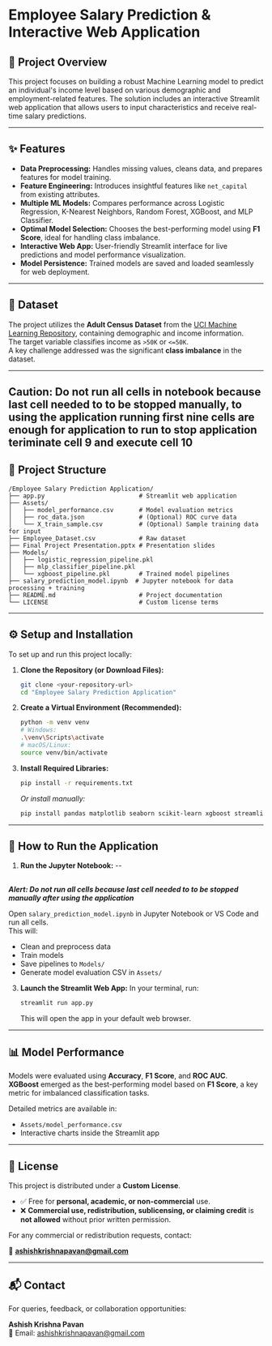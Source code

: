 # Employee Salary Prediction & Interactive Web Application

## 📌 Project Overview

This project focuses on building a robust Machine Learning model to predict an individual's income level based on various demographic and employment-related features. The solution includes an interactive Streamlit web application that allows users to input characteristics and receive real-time salary predictions.

---

## ✨ Features

- **Data Preprocessing:** Handles missing values, cleans data, and prepares features for model training.
- **Feature Engineering:** Introduces insightful features like `net_capital` from existing attributes.
- **Multiple ML Models:** Compares performance across Logistic Regression, K-Nearest Neighbors, Random Forest, XGBoost, and MLP Classifier.
- **Optimal Model Selection:** Chooses the best-performing model using **F1 Score**, ideal for handling class imbalance.
- **Interactive Web App:** User-friendly Streamlit interface for live predictions and model performance visualization.
- **Model Persistence:** Trained models are saved and loaded seamlessly for web deployment.

---

## 📂 Dataset

The project utilizes the **Adult Census Dataset** from the [UCI Machine Learning Repository](https://archive.ics.uci.edu/ml/datasets/adult), containing demographic and income information.  
The target variable classifies income as `>50K` or `<=50K`.  
A key challenge addressed was the significant **class imbalance** in the dataset.

---
Caution: Do not run all cells in notebook because last cell needed to to be stopped manually, to using the application running first nine cells are enough for application to run to stop application teriminate cell 9 and execute cell 10
---
## 🧱 Project Structure

```plaintext
/Employee Salary Prediction Application/
├── app.py                          # Streamlit web application
├── Assets/
│   ├── model_performance.csv       # Model evaluation metrics
│   ├── roc_data.json               # (Optional) ROC curve data
│   └── X_train_sample.csv          # (Optional) Sample training data for input
├── Employee_Dataset.csv            # Raw dataset
├── Final Project Presentation.pptx # Presentation slides
├── Models/
│   ├── logistic_regression_pipeline.pkl
│   ├── mlp_classifier_pipeline.pkl
│   └── xgboost_pipeline.pkl        # Trained model pipelines
├── salary_prediction_model.ipynb  # Jupyter notebook for data processing + training
├── README.md                       # Project documentation
└── LICENSE                         # Custom license terms
```

---

## ⚙️ Setup and Installation

To set up and run this project locally:

1. **Clone the Repository (or Download Files):**
   ```bash
   git clone <your-repository-url>
   cd "Employee Salary Prediction Application"
   ```

2. **Create a Virtual Environment (Recommended):**
   ```bash
   python -m venv venv
   # Windows:
   .\venv\Scripts\activate
   # macOS/Linux:
   source venv/bin/activate
   ```

3. **Install Required Libraries:**
   ```bash
   pip install -r requirements.txt
   ```
   _Or install manually:_
   ```bash
   pip install pandas matplotlib seaborn scikit-learn xgboost streamlit streamlit-option-menu psutil joblib numpy
   ```

---

## 🚀 How to Run the Application

1. **Run the Jupyter Notebook:**
--
##
***Alert: Do not run all cells because last cell needed to to be stopped manually after using the application***

   
   Open `salary_prediction_model.ipynb` in Jupyter Notebook or VS Code and run all cells.  
   This will:
   - Clean and preprocess data
   - Train models
   - Save pipelines to `Models/`
   - Generate model evaluation CSV in `Assets/`

3. **Launch the Streamlit Web App:**
   In your terminal, run:
   ```bash
   streamlit run app.py
   ```
   This will open the app in your default web browser.

---

## 📊 Model Performance

Models were evaluated using **Accuracy**, **F1 Score**, and **ROC AUC**.  
**XGBoost** emerged as the best-performing model based on **F1 Score**, a key metric for imbalanced classification tasks.

Detailed metrics are available in:

- `Assets/model_performance.csv`
- Interactive charts inside the Streamlit app

---

## 📝 License

This project is distributed under a **Custom License**.

- ✅ Free for **personal, academic, or non-commercial** use.
- ❌ **Commercial use, redistribution, sublicensing, or claiming credit** is **not allowed** without prior written permission.

For any commercial or redistribution requests, contact:

📧 **ashishkrishnapavan@gmail.com**

---

## 📬 Contact

For queries, feedback, or collaboration opportunities:

**Ashish Krishna Pavan**  
📧 Email: [ashishkrishnapavan@gmail.com](mailto:ashishkrishnapavan@gmail.com)
